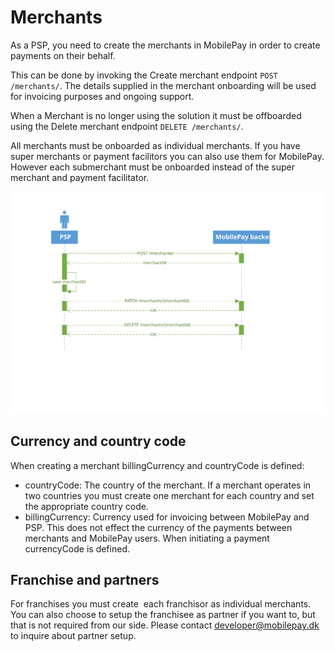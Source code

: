 # Merchants

As a PSP, you need to create the merchants in MobilePay in order to create payments on their behalf.

This can be done by invoking the Create merchant endpoint `POST /merchants/`.
The details supplied in the merchant onboarding will be used for invoicing purposes and ongoing support.

When a Merchant is no longer using the solution it must be offboarded using the Delete merchant endpoint `DELETE /merchants/`.

All merchants must be onboarded as individual merchants. If you have super merchants or payment facilitors you can also use them for MobilePay. However each submerchant must be onboarded instead of the super merchant and payment facilitator.

[![merchant sequence diagram](/img/merchant-sequence-diagram.svg)](/img/merchant-sequence-diagram.svg)

## Currency and country code

When creating a merchant billingCurrency and countryCode is defined:

* countryCode: The country of the merchant. If a merchant operates in two countries you must create one merchant for each country and set the appropriate country code.
* billingCurrency: Currency used for invoicing between MobilePay and PSP. This does not effect the currency of the payments between merchants and MobilePay users. When initiating a payment currencyCode is defined.

## Franchise and partners

For franchises you must create  each franchisor as individual merchants. You can also choose to setup the franchisee as partner if you want to, but that is not required from our side. Please contact developer@mobilepay.dk to inquire about partner setup.

